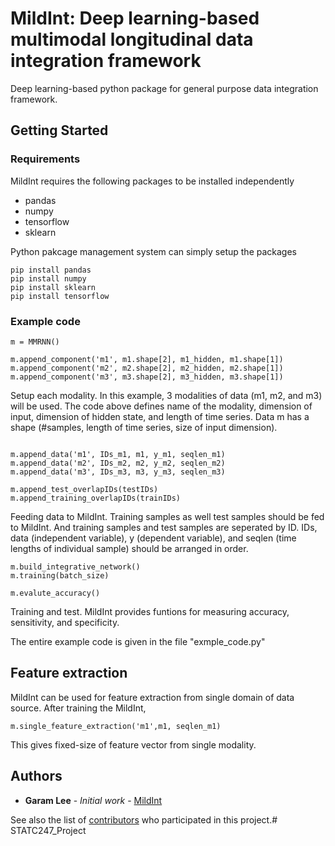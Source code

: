 # MildInt: Deep learning-based multimodal longitudinal data integration framework

Deep learning-based python package for general purpose data integration framework. 

## Getting Started

### Requirements
MildInt requires the following packages to be installed independently

  * pandas
  * numpy
  * tensorflow
  * sklearn

Python pakcage management system can simply setup the packages
```
pip install pandas
pip install numpy
pip install sklearn
pip install tensorflow
```

### Example code

```
m = MMRNN()

m.append_component('m1', m1.shape[2], m1_hidden, m1.shape[1])
m.append_component('m2', m2.shape[2], m2_hidden, m2.shape[1])
m.append_component('m3', m3.shape[2], m3_hidden, m3.shape[1])
```

Setup each modality. In this example, 3 modalities of data (m1, m2, and m3) will be used.
The code above defines name of the modality, dimension of input, dimension of hidden state, and length of time series. Data m has a shape (#samples, length of time series, size of input dimension). 
```

m.append_data('m1', IDs_m1, m1, y_m1, seqlen_m1)
m.append_data('m2', IDs_m2, m2, y_m2, seqlen_m2)
m.append_data('m3', IDs_m3, m3, y_m3, seqlen_m3)

m.append_test_overlapIDs(testIDs)
m.append_training_overlapIDs(trainIDs)
```
Feeding data to MildInt. Training samples as well test samples should be fed to MildInt. And training samples and test samples are seperated by ID. IDs, data (independent variable), y (dependent variable), and seqlen (time lengths of individual sample) should be arranged in order. 

```
m.build_integrative_network()
m.training(batch_size)

m.evalute_accuracy()
```

Training and test. MildInt provides funtions for measuring accuracy, sensitivity, and specificity. 

The entire example code is given in the file "exmple_code.py"

## Feature extraction

MildInt can be used for feature extraction from single domain of data source. After training the MildInt, 

```
m.single_feature_extraction('m1',m1, seqlen_m1)
```

This gives fixed-size of feature vector from single modality.

## Authors

* **Garam Lee** - *Initial work* - [MildInt](https://github.com/goeastagent/MildInt)

See also the list of [contributors](https://github.com/goeastagent/MildInt/contributors) who participated in this project.# STATC247_Project
